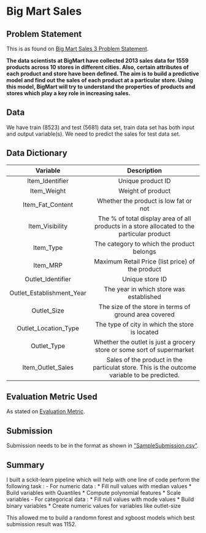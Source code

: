 # Big Mart Sales

## Problem Statement
This is as found on [Big Mart Sales 3 Problem Statement](https://datahack.analyticsvidhya.com/contest/practice-problem-big-mart-sales-iii/ "Big Mart Sales 3").

**The data scientists at BigMart have collected 2013 sales data for 1559 products across 10 stores in different cities.
Also, certain attributes of each product and store have been defined.
The aim is to build a predictive model and find out the sales of each product at a particular store.
Using this model, BigMart will try to understand the properties of products and stores which play a key role in increasing sales.**

## Data
We have train (8523) and test (5681) data set, train data set has both input and output variable(s).
We need to predict the sales for test data set.

## Data Dictionary
| Variable        | Description|
| :-------------: | :-------------: |
| Item_Identifier| Unique product ID|
| Item_Weight | Weight of product|
| Item_Fat_Content | Whether the product is low fat or not|
| Item_Visibility | The % of total display area of all products in a store allocated to the particular product|
| Item_Type | The category to which the product belongs|
| Item_MRP | Maximum Retail Price (list price) of the product|
| Outlet_Identifier | Unique store ID|
| Outlet_Establishment_Year | The year in which store was established|
| Outlet_Size | The size of the store in terms of ground area covered|
| Outlet_Location_Type | The type of city in which the store is located|
| Outlet_Type | Whether the outlet is just a grocery store or some sort of supermarket|
| Item_Outlet_Sales | Sales of the product in the particulat store. This is the outcome variable to be predicted.|

## Evaluation Metric Used
As stated on [Evaluation Metric](https://datahack.analyticsvidhya.com/contest/practice-problem-big-mart-sales-iii/ "Big Mart Sales 3").

## Submission
Submission needs to be in the format as shown in ["SampleSubmission.csv"](https://datahack-prod.s3.ap-south-1.amazonaws.com/sample_submission/SampleSubmission_TmnO39y.csv "Sample Submission Format").

## Summary
I built a sckit-learn pipeline which will help with one line of code perform the following task :
     - For numeric data :
       * Fill null values with median values
       * Build variables with Quantiles
       * Compute polynomial features
       * Scale variables
     - For categorical data :
       * Fill null values with mode values
       * Build binary variables
       * Create numeric values for variables like outlet-size

This allowed me to build a randomn forest and xgboost models which best submission result was 1152.

